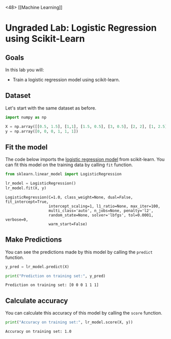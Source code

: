 <48>
[[Machine Learning]] 

# Ungraded Lab:  Logistic Regression using Scikit-Learn




## Goals
In this lab you will:
-  Train a logistic regression model using scikit-learn.


## Dataset 
Let's start with the same dataset as before.


```python
import numpy as np

X = np.array([[0.5, 1.5], [1,1], [1.5, 0.5], [3, 0.5], [2, 2], [1, 2.5]])
y = np.array([0, 0, 0, 1, 1, 1])
```

## Fit the model

The code below imports the [logistic regression model](https://scikit-learn.org/stable/modules/generated/sklearn.linear_model.LogisticRegression.html#sklearn.linear_model.LogisticRegression) from scikit-learn. You can fit this model on the training data by calling `fit` function.


```python
from sklearn.linear_model import LogisticRegression

lr_model = LogisticRegression()
lr_model.fit(X, y)
```




    LogisticRegression(C=1.0, class_weight=None, dual=False, fit_intercept=True,
                       intercept_scaling=1, l1_ratio=None, max_iter=100,
                       multi_class='auto', n_jobs=None, penalty='l2',
                       random_state=None, solver='lbfgs', tol=0.0001, verbose=0,
                       warm_start=False)



## Make Predictions

You can see the predictions made by this model by calling the `predict` function.


```python
y_pred = lr_model.predict(X)

print("Prediction on training set:", y_pred)
```

    Prediction on training set: [0 0 0 1 1 1]


## Calculate accuracy

You can calculate this accuracy of this model by calling the `score` function.


```python
print("Accuracy on training set:", lr_model.score(X, y))
```

    Accuracy on training set: 1.0
